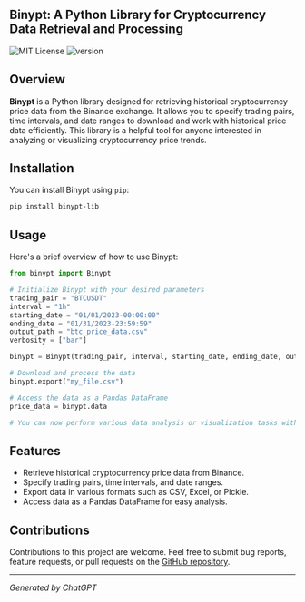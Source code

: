 ## Binypt: A Python Library for Cryptocurrency Data Retrieval and Processing

![MIT License](https://img.shields.io/badge/license-MIT-blue.svg)
![version](https://img.shields.io/badge/version-1.1.1-white?labelColor=purple&style=flat)

## Overview

**Binypt** is a Python library designed for retrieving historical cryptocurrency price data from the Binance exchange. It allows you to specify trading pairs, time intervals, and date ranges to download and work with historical price data efficiently. This library is a helpful tool for anyone interested in analyzing or visualizing cryptocurrency price trends.

## Installation

You can install Binypt using `pip`:

```bash
pip install binypt-lib
```

## Usage

Here's a brief overview of how to use Binypt:

```python
from binypt import Binypt

# Initialize Binypt with your desired parameters
trading_pair = "BTCUSDT"
interval = "1h"
starting_date = "01/01/2023-00:00:00"
ending_date = "01/31/2023-23:59:59"
output_path = "btc_price_data.csv"
verbosity = ["bar"]

binypt = Binypt(trading_pair, interval, starting_date, ending_date, output_path, verbosity)

# Download and process the data
binypt.export("my_file.csv")

# Access the data as a Pandas DataFrame
price_data = binypt.data

# You can now perform various data analysis or visualization tasks with the price_data DataFrame
```

## Features

- Retrieve historical cryptocurrency price data from Binance.
- Specify trading pairs, time intervals, and date ranges.
- Export data in various formats such as CSV, Excel, or Pickle.
- Access data as a Pandas DataFrame for easy analysis.

## Contributions

Contributions to this project are welcome. Feel free to submit bug reports, feature requests, or pull requests on the [GitHub repository](https://github.com/iliatayefi/Binypt).

---

*Generated by ChatGPT*
